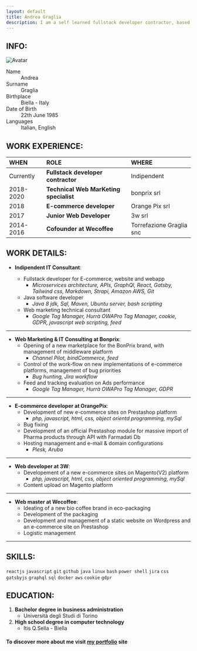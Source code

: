 ```yaml
---
layout: default
title: Andrea Graglia
description: I am a self learned fullstack developer contractor, based in Quittengo, a beautiful and tiny village in the Italian Alps.
---
```


## INFO:

![Avatar](https://avatars.githubusercontent.com/u/26479015?s=200)

<dl>
<dt>Name</dt>
<dd>Andrea</dd>
<dt>Surname</dt>
<dd>Graglia</dd>
<dt>Birthplace</dt>
<dd>Biella - Italy</dd>
<dt>Date of Birth</dt>
<dd>22th June 1985</dd>
<dt>Languages</dt>
<dd>Italian, English</dd>
</dl>

## WORK EXPERIENCE:

| WHEN      | ROLE                                   | WHERE                    |
| :-------- | :------------------------------------- | :----------------------- |
| Currently | **Fullstack developer contractor**     | Indipendent              |
| 2018-2020 | **Technical Web MarKeting specialist** | bonprix srl              |
| 2018      | **E-commerce developer**               | Orange Pix srl           |
| 2017      | **Junior Web Developer**               | 3w srl                   |
| 2014-2016 | **Cofounder at Wecoffee**              | Torrefazione Graglia snc |

## WORK DETAILS:

- **Indipendent IT Consultant**:

  - Fullstack developer for E-commerce, website and webapp
    - _Microservices architecture, APIs, GraphQl, React, Gatsby, Tailwind css, Markdown, Strapi, Amazon AWS, Git_
  - Java software developer
    - _Java 8 jdk, Sql, Maven, Ubuntu server, bash scripting_
  - Web marketing technical consultant
    - _Google Tag Manager, Hurrà OWAPro Tag Manager, cookie, GDPR, javascript web scripting, feed_

---

- **Web Marketing & IT Consulting at Bonprix**:
  - Opening of a new marketplace for the BonPrix brand, with management of middleware platform
    - _Channel Pilot, bindCommerce, feed_
  - Control of the work-flow on new implementations of e-commerce platforms, management of bug priorities
    - _Bug hunting, Jira workflow_
  - Feed and tracking evaluation on Ads performance
    - _Google Tag Manager, Hurrà OWAPro Tag Manager, GDPR_

---

- **E-commerce developer at OrangePix**:
  - Development of new e-commerce sites on Prestashop platform
    - _php, javascript, html, css, object orientd programming, mySql_
  - Bug fixing
  - Development of an official Prestashop module for massive import of Pharma products through API with Farmadati Db
  - Hosting management and e-mail & domain configurations
    - _Plesk, Aruba_

---

- **Web developer at 3W**:
  - Developement of a new e-commerce sites on Magento(V2) platform
    - _php, javascript, html, css, object oriented programming, mySql_
  - Content upload on Magento platform

---

- **Web master at Wecoffee**:
  - Ideating of a new bio coffee brand in eco-packaging
  - Development of the packaging
  - Development and management of a static website on Wordpress and an e-commerce site on Prestashop
  - Logistic management

---

## SKILLS:

`reactjs` `javascript` `git` `github` `java` `linux` `bash` `power shell` `jira` `css` `gatsbyjs` `graphql` `sql` `docker` `aws` `cookie` `gdpr`

## EDUCATION:

1.  **Bachelor degree in business administration**
    - Università degli Studi di Torino
1.  **High school degree in computer technology**
    - Itis Q.Sella - Biella

#### To discover more about me visit [my portfolio](https://andreagraglia.gatsbyjs.io) site

